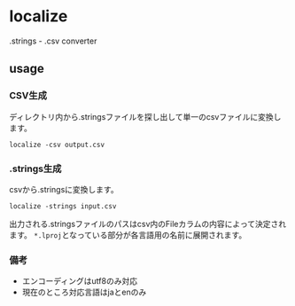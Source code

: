 localize
========

.strings - .csv converter

## usage

### CSV生成

ディレクトリ内から.stringsファイルを探し出して単一のcsvファイルに変換します。

```
localize -csv output.csv
```


### .strings生成

csvから.stringsに変換します。

```
localize -strings input.csv
```

出力される.stringsファイルのパスはcsv内のFileカラムの内容によって決定されます。
`*.lproj`となっている部分が各言語用の名前に展開されます。


### 備考

- エンコーディングはutf8のみ対応
- 現在のところ対応言語はjaとenのみ


